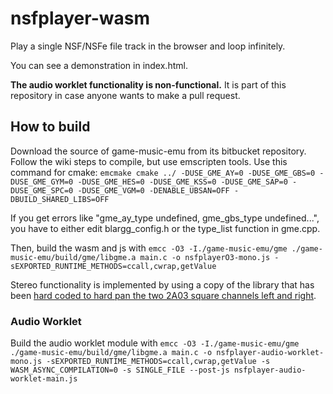 # nsfplayer-wasm
Play a single NSF/NSFe file track in the browser and loop infinitely.

You can see a demonstration in index.html.

**The audio worklet functionality is non-functional.** It is part of this repository in case anyone wants to make a pull request.

## How to build
Download the source of game-music-emu from its bitbucket repository. Follow the wiki steps to compile, but use emscripten tools. Use this command for cmake:
`emcmake cmake ../ -DUSE_GME_AY=0 -DUSE_GME_GBS=0 -DUSE_GME_GYM=0 -DUSE_GME_HES=0 -DUSE_GME_KSS=0 -DUSE_GME_SAP=0 -DUSE_GME_SPC=0 -DUSE_GME_VGM=0 -DENABLE_UBSAN=OFF -DBUILD_SHARED_LIBS=OFF`

If you get errors like "gme_ay_type undefined, gme_gbs_type undefined...", you have to either edit blargg_config.h or the type_list function in gme.cpp.

Then, build the wasm and js with `emcc -O3 -I./game-music-emu/gme ./game-music-emu/build/gme/libgme.a main.c -o nsfplayerO3-mono.js -sEXPORTED_RUNTIME_METHODS=ccall,cwrap,getValue`

Stereo functionality is implemented by using a copy of the library that has been [hard coded to hard pan the two 2A03 square channels left and right](https://github.com/mmontag/chip-player-js/commit/839b9c27aa994b21e987a11c0ab5c6f9db5a5a67).

### Audio Worklet
Build the audio worklet module with `emcc -O3 -I./game-music-emu/gme ./game-music-emu/build/gme/libgme.a main.c -o nsfplayer-audio-worklet-mono.js -sEXPORTED_RUNTIME_METHODS=ccall,cwrap,getValue -s WASM_ASYNC_COMPILATION=0 -s SINGLE_FILE --post-js nsfplayer-audio-worklet-main.js`
